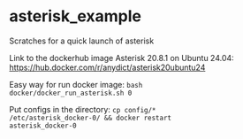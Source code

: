 # asterisk_example
Scratches for a quick launch of asterisk

Link to the dockerhub image Asterisk 20.8.1 on Ubuntu 24.04:<br>
https://hub.docker.com/r/anydict/asterisk20ubuntu24


Easy way for run docker image:
<code>bash docker/docker_run_asterisk.sh 0</code>

Put configs in the directory:
<code>cp config/* /etc/asterisk_docker-0/ && docker restart asterisk_docker-0</code>

